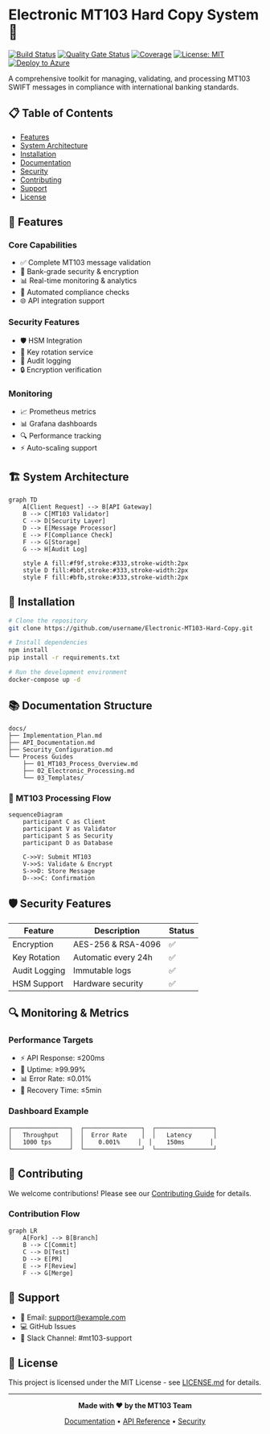 # Electronic MT103 Hard Copy System 🏦

[![Build Status](https://github.com/dFi0racle/Electronic-MT103-Hard-Copy/workflows/build/badge.svg)](https://github.com/your-username/Electronic-MT103-Hard-Copy/actions)
[![Quality Gate Status](https://sonarcloud.io/api/project_badges/measure?project=your-project-id&metric=alert_status)](https://sonarcloud.io/dashboard?id=your-project-id)
[![Coverage](https://sonarcloud.io/api/project_badges/measure?project=Electronic-MT103-Hard-Copy&metric=coverage)](https://sonarcloud.io/dashboard?id=Electronic-MT103-Hard-Copy)
[![License: MIT](https://img.shields.io/badge/License-MIT-yellow.svg)](https://opensource.org/licenses/MIT)
[![Deploy to Azure](https://aka.ms/deploytoazurebutton)](https://portal.azure.com/#create/Microsoft.Template/uri/https%3A%2F%2Fraw.githubusercontent.com%2Fyour-username%2FElectronic-MT103-Hard-Copy%2Fmain%2Finfra%2Fmain.json)

A comprehensive toolkit for managing, validating, and processing MT103 SWIFT messages in compliance with international banking standards.

## 📋 Table of Contents

- [Features](#-features)
- [System Architecture](#-system-architecture)
- [Installation](#-installation)
- [Documentation](#-documentation)
- [Security](#-security)
- [Contributing](#-contributing)
- [Support](#-support)
- [License](#-license)

## 🌟 Features

### Core Capabilities
- ✅ Complete MT103 message validation
- 🔐 Bank-grade security & encryption
- 📊 Real-time monitoring & analytics
- 🔄 Automated compliance checks
- 🌐 API integration support

### Security Features
- 🛡️ HSM Integration
- 🔑 Key rotation service
- 📝 Audit logging
- 🔒 Encryption verification

### Monitoring
- 📈 Prometheus metrics
- 📊 Grafana dashboards
- 🔍 Performance tracking
- ⚡ Auto-scaling support

## 🏗 System Architecture

```mermaid
graph TD
    A[Client Request] --> B[API Gateway]
    B --> C[MT103 Validator]
    C --> D[Security Layer]
    D --> E[Message Processor]
    E --> F[Compliance Check]
    F --> G[Storage]
    G --> H[Audit Log]
    
    style A fill:#f9f,stroke:#333,stroke-width:2px
    style D fill:#bbf,stroke:#333,stroke-width:2px
    style F fill:#bfb,stroke:#333,stroke-width:2px
```

## 🚀 Installation

```bash
# Clone the repository
git clone https://github.com/username/Electronic-MT103-Hard-Copy.git

# Install dependencies
npm install
pip install -r requirements.txt

# Run the development environment
docker-compose up -d
```

## 📚 Documentation Structure

```
docs/
├── Implementation_Plan.md
├── API_Documentation.md
├── Security_Configuration.md
└── Process Guides
    ├── 01_MT103_Process_Overview.md
    ├── 02_Electronic_Processing.md
    └── 03_Templates/
```

### 🔄 MT103 Processing Flow

```mermaid
sequenceDiagram
    participant C as Client
    participant V as Validator
    participant S as Security
    participant D as Database
    
    C->>V: Submit MT103
    V->>S: Validate & Encrypt
    S->>D: Store Message
    D-->>C: Confirmation
```

## 🛡️ Security Features

| Feature | Description | Status |
|---------|------------|---------|
| Encryption | AES-256 & RSA-4096 | ✅ |
| Key Rotation | Automatic every 24h | ✅ |
| Audit Logging | Immutable logs | ✅ |
| HSM Support | Hardware security | ✅ |

## 🔍 Monitoring & Metrics

### Performance Targets
- ⚡ API Response: ≤200ms
- 🎯 Uptime: ≥99.99%
- 📊 Error Rate: ≤0.01%
- 🔄 Recovery Time: ≤5min

### Dashboard Example
```
┌────────────────┐  ┌────────────────┐  ┌────────────────┐
│   Throughput   │  │  Error Rate    │  │   Latency      │
│   1000 tps     │  │    0.001%     │  │    150ms       │
└────────────────┘  └────────────────┘  └────────────────┘
```

## 🤝 Contributing

We welcome contributions! Please see our [Contributing Guide](CONTRIBUTING.md) for details.

### Contribution Flow
```mermaid
graph LR
    A[Fork] --> B[Branch]
    B --> C[Commit]
    C --> D[Test]
    D --> E[PR]
    E --> F[Review]
    F --> G[Merge]
```

## 💬 Support

- 📧 Email: support@example.com
- 💻 GitHub Issues
- 📱 Slack Channel: #mt103-support

## 📄 License

This project is licensed under the MIT License - see [LICENSE.md](LICENSE.md) for details.

---

<div align="center">

**Made with ❤️ by the MT103 Team**

[Documentation](docs/) • [API Reference](docs/API_Documentation.md) • [Security](docs/Security_Configuration.md)

</div>